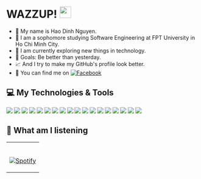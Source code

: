 # WAZZUP! <img src="https://raw.githubusercontent.com/MartinHeinz/MartinHeinz/master/wave.gif" width="30px">

- 🤘 My name is Hao Dinh Nguyen.
- 🎒 I am a sophomore studying Software Engineering at FPT University in Ho Chi Minh City.
- 📱 I am currently exploring new things in technology.
- 🥅 Goals: Be better than yesterday.
- 📈 And I try to make my GitHub's profile look better. 
- 👻 You can find me on [![Facebook][1.1]][1]


<!-- show Technologies & Tools -->
<!-- logo : https://github.com/simple-icons/simple-icons/blob/develop/slugs.md -->
## 💻 My Technologies & Tools
![](https://img.shields.io/badge/OS-macOS-informational?style=flat&logo=macos&logoColor=white&color=2bbc8a)
![](https://img.shields.io/badge/Editor-Visual_Studio-informational?style=flat&logo=visual-studio&logoColor=white&color=2bbc8a)
![](https://img.shields.io/badge/Editor-Xcode-informational?style=flat&logo=xcode&logoColor=white&color=2bbc8a)
![](https://img.shields.io/badge/Editor-IntelliJ-informational?style=flat&logo=intellijidea&logoColor=white&color=2bbc8a)
![](https://img.shields.io/badge/Editor-Rider-informational?style=flat&logo=rider&logoColor=white&color=2bbc8a)
![](https://img.shields.io/badge/Editor-AndroidStudio-informational?style=flat&logo=androidstudio&logoColor=white&color=2bbc8a)
![](https://img.shields.io/badge/Editor-PyCharm-informational?style=flat&logo=pycharm&logoColor=white&color=2bbc8a)
![](https://img.shields.io/badge/Code-Python-informational?style=flat&logo=python&logoColor=white&color=2bbc8a)
![](https://img.shields.io/badge/Code-.NET-informational?style=flat&logo=dotnet&logoColor=white&color=2bbc8a)
![](https://img.shields.io/badge/Code-JavaScript-informational?style=flat&logo=javascript&logoColor=white&color=2bbc8a)
![](https://img.shields.io/badge/Code-Flutter-informational?style=flat&logo=flutter&logoColor=white&color=2bbc8a)
![](https://img.shields.io/badge/Code-Dart-informational?style=flat&logo=dart&logoColor=white&color=2bbc8a)
![](https://img.shields.io/badge/Tools-Docker-informational?style=flat&logo=docker&logoColor=white&color=2bbc8a)
![](https://img.shields.io/badge/Tools-Postman-informational?style=flat&logo=postman&logoColor=white&color=2bbc8a)
![](https://img.shields.io/badge/SQL-PostgreSQL-informational?style=flat&logo=postgresql&logoColor=white&color=2bbc8a)
![](https://img.shields.io/badge/Services-Firebase-informational?style=flat&logo=firebase&logoColor=white&color=2bbc8a)
![](https://img.shields.io/badge/Services-AmazonAWS-informational?style=flat&logo=amazonaws&logoColor=white&color=2bbc8a)
![](https://img.shields.io/badge/Services-Agora.io-informational?style=flat&logo=airplayvideo&logoColor=white&color=2bbc8a)


<!-- show music -->
## 💽 What am I listening
<table width="100%"> 
  <tr>
  <td width="100%">
      
&nbsp; <br> [![Spotify](https://gitxspotify.vercel.app/api/spotify)](https://open.spotify.com/user/y9n3c0jb4v41xjdnh6y6epytf)





<!-- icons with padding -->
[1.1]: http://i.imgur.com/P3YfQoD.png (facebook icon with padding)

<!-- icons without padding -->
[1.2]: http://i.imgur.com/fep1WsG.png (facebook icon without padding)

<!-- social media accounts -->
[1]: https://www.facebook.com/haodNgn/

<!---
haodngn/haodngn is a ✨ special ✨ repository because its `README.md` (this file) appears on your GitHub profile.
You can click the Preview link to take a look at your changes.
--->
